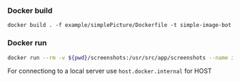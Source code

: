 ### Docker build
```
docker build . -f example/simplePicture/Dockerfile -t simple-image-bot
```

### Docker run
```bash
docker run --rm -v ${pwd}/screenshots:/usr/src/app/screenshots --name image-bot -e HOST=<host> -e PORT=<port> -e USERNAME=<username> -e PASSWORD=<password> pano-image
```
For connectiong to a local server use `host.docker.internal` for HOST
